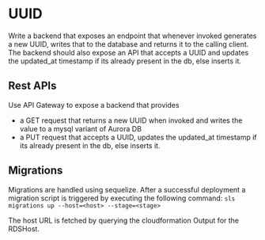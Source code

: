 # UUID
Write a backend that exposes an endpoint that whenever invoked generates a new UUID, writes that to the database and returns it to the calling client. The backend should also expose an API that accepts a UUID and updates the updated_at timestamp if its already present in the db, else inserts it.


## Rest APIs
Use API Gateway to expose a backend that provides
- a GET request that returns a new UUID when invoked and writes the value to a mysql variant of Aurora DB
- a PUT request that accepts a UUID, updates the updated_at timestamp if its already present in the db, else inserts it.

## Migrations

Migrations are handled using sequelize. After a successful deployment a migration script is triggered by executing the following command: 
`sls migrations up --host=<host> --stage=<stage>`

The host URL is fetched by querying the cloudformation Output for the RDSHost. 
